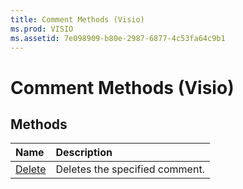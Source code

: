 ```yaml
---
title: Comment Methods (Visio)
ms.prod: VISIO
ms.assetid: 7e098909-b80e-2987-6877-4c53fa64c9b1
---
```



# Comment Methods (Visio)

## Methods



|**Name**|**Description**|
|:-----|:-----|
|[Delete](comment-delete-method-visio.md)|Deletes the specified comment.|

